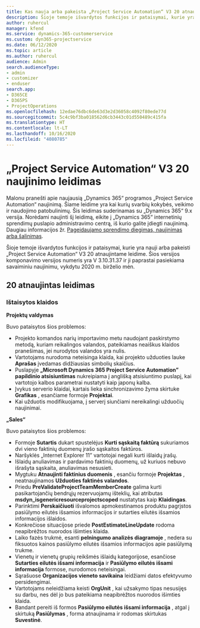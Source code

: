 ```yaml
---
title: Kas nauja arba pakeista „Project Service Automation“ V3 20 atnaujintame leidime
description: Šioje temoje išvardytos funkcijos ir pataisymai, kurie yra pasiekiami „Project Service Automation“ V3 20 naujinimo leidime
author: ruhercul
manager: kfend
ms.service: dynamics-365-customerservice
ms.custom: dyn365-projectservice
ms.date: 06/12/2020
ms.topic: article
ms.author: ruhercul
audience: Admin
search.audienceType:
- admin
- customizer
- enduser
search.app:
- D365CE
- D365PS
- ProjectOperations
ms.openlocfilehash: 12edae76dbc6de63d3e2d36058c4092f80ede77d
ms.sourcegitcommit: 5c4c9bf3ba018562d6cb3443c01d550489c415fa
ms.translationtype: HT
ms.contentlocale: lt-LT
ms.lasthandoff: 10/16/2020
ms.locfileid: "4080785"
---
```

# <a name="project-service-automation-update-release-20-v3"></a>„Project Service Automation“ V3 20 naujinimo leidimas

Malonu pranešti apie naujausią „Dynamics 365“ programos „Project Service Automation“ naujinimą. Šiame leidime yra kai kurių svarbių kokybės, veikimo ir naudojimo patobulinimų. Šis leidimas suderinamas su „Dynamics 365“ 9.x versija. Norėdami naujinti šį leidimą, eikite į „Dynamics 365“ internetinių sprendimų puslapio administravimo centrą, iš kurio galite įdiegti naujinimą. Daugiau informacijos žr. [Pageidaujamo sprendimo diegimas, naujinimas arba šalinimas](https://docs.microsoft.com/power-platform/admin/install-remove-preferred-solution).

Šioje temoje išvardytos funkcijos ir pataisymai, kurie yra nauji arba pakeisti „Project Service Automation“ V3 20 atnaujintame leidime. Šios versijos komponavimo versijos numeris yra V 3.10.31.37 ir ji paprastai pasiekiama savaiminiu naujinimu, vykdytu 2020 m. birželio mėn.

## <a name="update-release-20"></a>20 atnaujintas leidimas

### <a name="bug-fixes"></a>Ištaisytos klaidos

**Projektų valdymas**

Buvo pataisytos šios problemos:

- Projekto komandos narių importavimo metu naudojant paskirstymo metodą, kuriam reikalingos valandos, pateikiamas neaiškus klaidos pranešimas, jei nurodytos valandos yra nulis.
- Vartotojams nurodoma neteisinga klaida, kai projekto užduoties lauke **Aprašas** įvedamas didžiausias simbolių skaičius.
- Puslapyje **„Microsoft Dynamics 365 Project Service Automation” papildinio atsisiuntimas** nukreipiama į anglišką atsisiuntimo puslapį, kai vartotojo kalbos parametrai nustatyti kaip japonų kalba.
- Įvykus serverio klaidai, kartais lieka sinchronizavimo žyma skirtuke **Grafikas** , esančiame formoje **Projektai**.
- Kai užduotis modifikuojama, į serverį siunčiami nereikalingi užduočių naujinimai.

**„Sales“**

Buvo pataisytos šios problemos:

- Formoje **Sutartis** dukart spustelėjus **Kurti sąskaitą faktūrą** sukuriamos dvi vieno faktinių duomenų įrašo sąskaitos faktūros.
- Naršyklės „Internet Explorer 11” vartotojai negali kurti išlaidų įrašų.
- Išlaidų anuliavimas ir pardavimo faktinių duomenų, už kuriuos nebuvo išrašyta sąskaita, anuliavimas nesusieti.
- Mygtuku **Atnaujinti faktinius duomenis** , esančiu formoje **Projektas** , neatnaujinamos **Užduoties faktinės valandos**.
- Priedu **PreValidateProjectTeamMemberCreate** galima kurti pasikartojančių bendrųjų rezervuojamų išteklių, kai atributas **msdyn_isgenericresourceprojectscoped** nustatytas kaip **Klaidingas**.
- Parinktimi **Perskaičiuoti** išvalomos apmokestinamos produktu pagrįstos pasiūlymo eilutės išsamios informacijos ir sutarties eilutės išsamios informacijos išlaidos.
- Konkrečiose situacijose priede **PostEstimateLineUpdate** rodoma neapibrėžtos nuorodos išimties klaida.
- Laiko fazės trukmė, esanti **pelningumo analizės diagramoje** , nedera su fiksuotos kainos pasiūlymo eilutės išsamios informacijos apie pasiūlymą trukme.
- Vienetų ir vienetų grupių reikšmės išlaidų kategorijose, esančiose **Sutarties eilutės išsami informacija** ir **Pasiūlymo eilutės išsami informacija** formose, nurodomos neteisingai.
- Sąrašuose **Organizacijos vieneto savikaina** leidžiami datos efektyvumo persidengimai.
- Vartotojams neleidžiama keisti **OrgUnit** , kai užsakymo tipas nesusijęs su darbu, nes dėl jo bus pateikiama neapibrėžtos nuorodos išimties klaida.
- Bandant pereiti iš formos **Pasiūlymo eilutės išsami informacija** , atgal į skirtuką **Pasiūlymas** , forma atnaujinama ir rodomas skirtukas **Suvestinė**.
